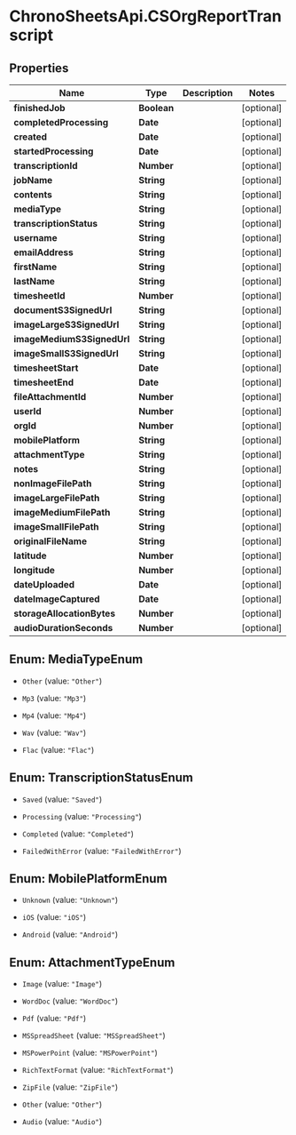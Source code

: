 # ChronoSheetsApi.CSOrgReportTranscript

## Properties
Name | Type | Description | Notes
------------ | ------------- | ------------- | -------------
**finishedJob** | **Boolean** |  | [optional] 
**completedProcessing** | **Date** |  | [optional] 
**created** | **Date** |  | [optional] 
**startedProcessing** | **Date** |  | [optional] 
**transcriptionId** | **Number** |  | [optional] 
**jobName** | **String** |  | [optional] 
**contents** | **String** |  | [optional] 
**mediaType** | **String** |  | [optional] 
**transcriptionStatus** | **String** |  | [optional] 
**username** | **String** |  | [optional] 
**emailAddress** | **String** |  | [optional] 
**firstName** | **String** |  | [optional] 
**lastName** | **String** |  | [optional] 
**timesheetId** | **Number** |  | [optional] 
**documentS3SignedUrl** | **String** |  | [optional] 
**imageLargeS3SignedUrl** | **String** |  | [optional] 
**imageMediumS3SignedUrl** | **String** |  | [optional] 
**imageSmallS3SignedUrl** | **String** |  | [optional] 
**timesheetStart** | **Date** |  | [optional] 
**timesheetEnd** | **Date** |  | [optional] 
**fileAttachmentId** | **Number** |  | [optional] 
**userId** | **Number** |  | [optional] 
**orgId** | **Number** |  | [optional] 
**mobilePlatform** | **String** |  | [optional] 
**attachmentType** | **String** |  | [optional] 
**notes** | **String** |  | [optional] 
**nonImageFilePath** | **String** |  | [optional] 
**imageLargeFilePath** | **String** |  | [optional] 
**imageMediumFilePath** | **String** |  | [optional] 
**imageSmallFilePath** | **String** |  | [optional] 
**originalFileName** | **String** |  | [optional] 
**latitude** | **Number** |  | [optional] 
**longitude** | **Number** |  | [optional] 
**dateUploaded** | **Date** |  | [optional] 
**dateImageCaptured** | **Date** |  | [optional] 
**storageAllocationBytes** | **Number** |  | [optional] 
**audioDurationSeconds** | **Number** |  | [optional] 


<a name="MediaTypeEnum"></a>
## Enum: MediaTypeEnum


* `Other` (value: `"Other"`)

* `Mp3` (value: `"Mp3"`)

* `Mp4` (value: `"Mp4"`)

* `Wav` (value: `"Wav"`)

* `Flac` (value: `"Flac"`)




<a name="TranscriptionStatusEnum"></a>
## Enum: TranscriptionStatusEnum


* `Saved` (value: `"Saved"`)

* `Processing` (value: `"Processing"`)

* `Completed` (value: `"Completed"`)

* `FailedWithError` (value: `"FailedWithError"`)




<a name="MobilePlatformEnum"></a>
## Enum: MobilePlatformEnum


* `Unknown` (value: `"Unknown"`)

* `iOS` (value: `"iOS"`)

* `Android` (value: `"Android"`)




<a name="AttachmentTypeEnum"></a>
## Enum: AttachmentTypeEnum


* `Image` (value: `"Image"`)

* `WordDoc` (value: `"WordDoc"`)

* `Pdf` (value: `"Pdf"`)

* `MSSpreadSheet` (value: `"MSSpreadSheet"`)

* `MSPowerPoint` (value: `"MSPowerPoint"`)

* `RichTextFormat` (value: `"RichTextFormat"`)

* `ZipFile` (value: `"ZipFile"`)

* `Other` (value: `"Other"`)

* `Audio` (value: `"Audio"`)




